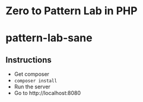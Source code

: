 

<h1>Zero to Pattern Lab in PHP</h1>

pattern-lab-sane
===


Instructions
---

* Get composer
* `composer install`
* Run the server
* Go to http://localhost:8080





